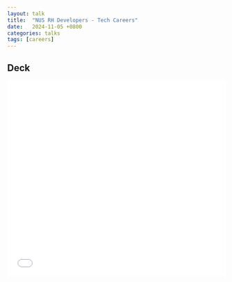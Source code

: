 ```yaml
---
layout: talk
title:  "NUS RH Developers - Tech Careers"
date:   2024-11-05 +0800
categories: talks
tags: [careers]
---
```


## Deck

<embed class="pdf-container" src="/assets/nus-rh-developers-tech-careers.pdf" width="100%" height="450px" type="application/pdf">
<i class="error-text">Note: Does not work on mobile view</i>

<style>
    @media (max-width: 600px) {
        .pdf-container {
            display: none;
        }
        .error-text {
            display: block;
        }
    }

    @media (min-width: 599px) {
        .pdf-container {
            display: block;
        }
        .error-text {
            display: none;
        }
    }
</style>